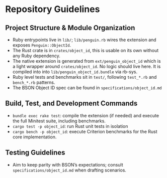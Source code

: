 # Repository Guidelines

## Project Structure & Module Organization

- Ruby entrypoints live in `lib/`; `lib/penguin.rb` wires the extension and
  exposes `Penguin::ObjectId`.
- The Rust crate is in `crates/object_id`, this is usable on its own without any
  Ruby dependency.
- The native extension is generated from `ext/penguin_object_id` which is a
  light wrapper around `crates/object_id`. No logic should live here. It is
  compiled into into `lib/penguin_object_id.bundle` via rb-sys.
- Ruby level tests and benchmarks sit in `test/`, following `test_*.rb` and
  `bench_*.rb` patterns.
- The BSON Object ID spec can be found in `specifications/object_id.md`

## Build, Test, and Development Commands

- `bundle exec rake test`: compile the extension (if needed) and execute the
  full Minitest suite, including benchmarks.
- `cargo test -p object_id`: run Rust unit tests in isolation
- `cargo bench -p object_id`: execute Criterion benchmarks for the Rust core
  implementation.

## Testing Guidelines

- Aim to keep parity with BSON’s expectations; consult
  `specifications/object_id.md` when drafting scenarios.
